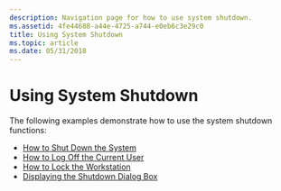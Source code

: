 ```yaml
---
description: Navigation page for how to use system shutdown.
ms.assetid: 4fe44688-a44e-4725-a744-e0eb6c3e29c0
title: Using System Shutdown
ms.topic: article
ms.date: 05/31/2018
---
```


# Using System Shutdown

The following examples demonstrate how to use the system shutdown functions:

-   [How to Shut Down the System](how-to-shut-down-the-system.md)
-   [How to Log Off the Current User](how-to-log-off-the-current-user.md)
-   [How to Lock the Workstation](how-to-lock-the-workstation.md)
-   [Displaying the Shutdown Dialog Box](displaying-the-shutdown-dialog-box.md)

 

 



